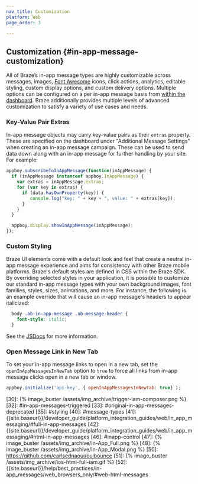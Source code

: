 ```yaml
---
nav_title: Customization
platform: Web
page_order: 3

---
```


## Customization {#in-app-message-customization}

All of Braze’s in-app message types are highly customizable across messages, images, [Font Awesome][15]  icons, click actions, analytics, editable styling, custom display options, and custom delivery options. Multiple options can be configured on a per in-app message basis from [within the dashboard]({{site.baseurl}}/user_guide/message_building_by_channel/in-app_messages/create/). Braze additionally provides multiple levels of advanced customization to satisfy a variety of use cases and needs.

### Key-Value Pair Extras

In-app message objects may carry key-value pairs as their `extras` property. These are specified on the dashboard under "Additional Message Settings" when creating an in-app message campaign. These can be used to send data down along with an in-app message for further handling by your site. For example:

```javascript
appboy.subscribeToInAppMessage(function(inAppMessage) {
  if (inAppMessage instanceof appboy.InAppMessage) {
    var extras = inAppMessage.extras;
    for (var key in extras) {
      if (data.hasOwnProperty(key)) {
         console.log("key: " + key + ", value: " + extras[key]);
      }
    }
  }

  appboy.display.showInAppMessage(inAppMessage);
});
```

### Custom Styling

Braze UI elements come with a default look and feel that create a neutral in-app message experience and aims for consistency with other Braze mobile platforms. Braze's default styles are defined in CSS within the Braze SDK. By overriding selected styles in your application, it is possible to customize our standard in-app message types with your own background images, font families, styles, sizes, animations, and more. For instance, the following is an example override that will cause an in-app message's headers to appear italicized:

```css
  body .ab-in-app-message .ab-message-header {
    font-style: italic;
  }
```

See the [JSDocs][2] for more information.

### Open Message Link in New Tab

To set your in-app message links to open in a new tab, set the `openInAppMessagesInNewTab` option to `true` to force all links from in-app message clicks open in a new tab or window.

```javascript
appboy.initialize('api-key', { openInAppMessagesInNewTab: true} );
```



[1]: https://github.com/Appboy/appboy-web-sdk#getting-started
[2]: https://js.appboycdn.com/web-sdk/latest/doc/ab.InAppMessage.html
[3]: https://js.appboycdn.com/web-sdk/latest/doc/ab.SlideUpMessage.html
[4]: {{site.baseurl}}//help/best_practices/in-app_messages/in-app_message_behavior/#in-app-message-behavior
[5]: #display-in-app
[6]: https://js.appboycdn.com/web-sdk/latest/doc/ab.ModalMessage.html
[7]: https://js.appboycdn.com/web-sdk/latest/doc/ab.FullScreenMessage.html
[8]: https://js.appboycdn.com/web-sdk/latest/doc/ab.ControlMessage.html
[9]: https://js.appboycdn.com/web-sdk/latest/doc/module-appboy.html#.initialize
[10]: {{site.baseurl}}/developer_guide/platform_integration_guides/web/analytics/tracking_sessions/#session-lifecycle
[11]: #inapp-customization
[12]: https://js.appboycdn.com/web-sdk/latest/doc/ab.HtmlMessage.html
[13]: {{site.baseurl}}/developer_guide/platform_integration_guides/web/in_app_messaging/#slideup-in-app-messages
[14]: #key-value
[15]: https://fontawesome.com/?from=io
[17]: {{site.baseurl}}/developer_guide/platform_integration_guides/web/in_app_messaging/#modal-in-app-messages
[30]: {% image_buster /assets/img_archive/trigger-iam-composer.png %}
[32]: #in-app-messages-triggered
[33]: #original-in-app-messages-deprecated
[35]: #styling
[40]: #message-types
[41]: {{site.baseurl}}/developer_guide/platform_integration_guides/web/in_app_messaging/#full-in-app-messages
[42]: {{site.baseurl}}/developer_guide/platform_integration_guides/web/in_app_messaging/#html-in-app-messages
[46]: #inapp-control
[47]: {% image_buster /assets/img_archive/In-App_Full.png %}
[48]: {% image_buster /assets/img_archive/In-App_Modal.png %}
[50]: https://github.com/carlsednaoui/ouibounce
[51]: {% image_buster /assets/img_archive/ios-html-full-iam.gif %}
[52]: {{site.baseurl}}/help/best_practices/in-app_messages/web_browsers_only/#web-html-messages
